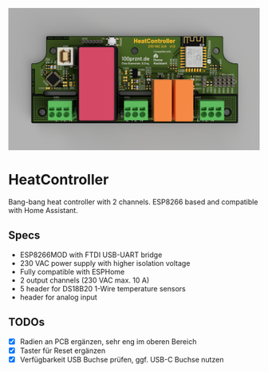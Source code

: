 ![CAD rendering HeatController PCB](docu/espheatcontroller_pcb_redering03.png)

# HeatController
Bang-bang heat controller with 2 channels. ESP8266 based and compatible with Home Assistant.

## Specs
- ESP8266MOD with FTDI USB-UART bridge
- 230 VAC power supply with higher isolation voltage
- Fully compatible with ESPHome
- 2 output channels (230 VAC max. 10 A)
- 5 header for DS18B20 1-Wire temperature sensors
- header for analog input

## TODOs
- [x] Radien an PCB ergänzen, sehr eng im oberen Bereich
- [x] Taster für Reset ergänzen
- [x] Verfügbarkeit USB Buchse prüfen, ggf. USB-C Buchse nutzen

